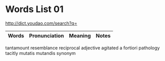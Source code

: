 Words List 01
=============

http://dict.youdao.com/search?q=


| Words | Pronunciation | Meaning | Notes |
| :---: | :-----------: | :-----: | :---: |

tantamount
resemblance
reciprocal
adjective
agitated
a fortiori
pathology
tacitly
mutatis mutandis
synonym
